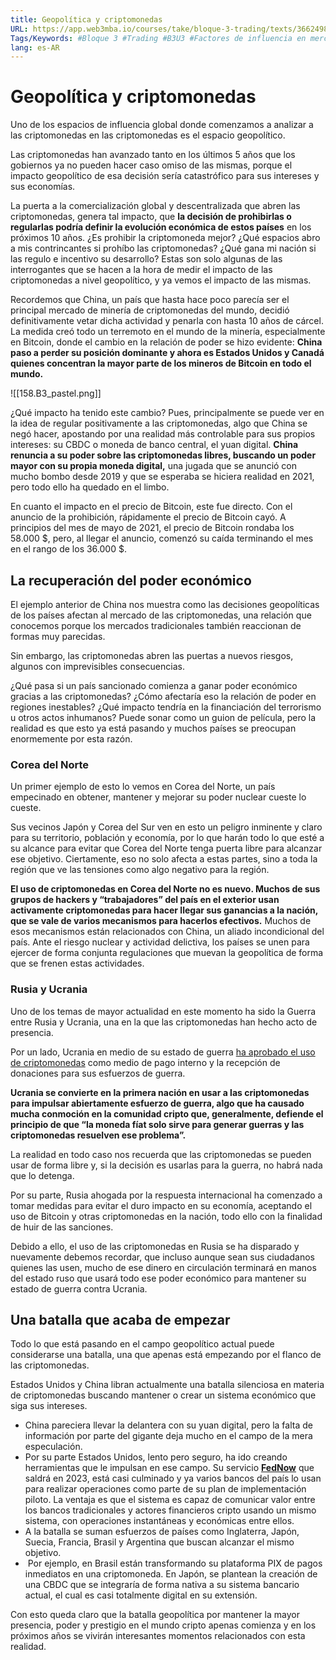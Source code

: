 ```yaml
---
title: Geopolítica y criptomonedas
URL: https://app.web3mba.io/courses/take/bloque-3-trading/texts/36624980-u3-03-i-geopolitica-y-criptomonedas
Tags/Keywords: #Bloque 3 #Trading #B3U3 #Factores de influencia en mercados en Criptomonedas #influencia en mercado #mercado de criptomonedas #Geopolítica y criptomonedas #Geopolítica
lang: es-AR
---
```

# Geopolítica y criptomonedas
Uno de los espacios de influencia global donde comenzamos a analizar a las criptomonedas en las criptomonedas es el espacio geopolítico.

Las criptomonedas han avanzado tanto en los últimos 5 años que los gobiernos ya no pueden hacer caso omiso de las mismas, porque el impacto geopolítico de esa decisión sería catastrófico para sus intereses y sus economías. 

La puerta a la comercialización global y descentralizada que abren las criptomonedas, genera tal impacto, que **la decisión de prohibirlas o regularlas podría definir la evolución económica de estos países** en los próximos 10 años. ¿Es prohibir la criptomoneda mejor? ¿Qué espacios abro a mis contrincantes si prohíbo las criptomonedas? ¿Qué gana mi nación si las regulo e incentivo su desarrollo? Estas son solo algunas de las interrogantes que se hacen a la hora de medir el impacto de las criptomonedas a nivel geopolítico, y ya vemos el impacto de las mismas. 

Recordemos que China, un país que hasta hace poco parecía ser el principal mercado de minería de criptomonedas del mundo, decidió definitivamente vetar dicha actividad y penarla con hasta 10 años de cárcel. La medida creó todo un terremoto en el mundo de la minería, especialmente en Bitcoin, donde el cambio en la relación de poder se hizo evidente: **China paso a perder su posición dominante y ahora es Estados Unidos y Canadá quienes concentran la mayor parte de los mineros de Bitcoin en todo el mundo.** 

![[158.B3_pastel.png]]

¿Qué impacto ha tenido este cambio? Pues, principalmente se puede ver en la idea de regular positivamente a las criptomonedas, algo que China se negó hacer, apostando por una realidad más controlable para sus propios intereses: su CBDC o moneda de banco central, el yuan digital. **China renuncia a su poder sobre las criptomonedas libres, buscando un poder mayor con su propia moneda digital,** una jugada que se anunció con mucho bombo desde 2019 y que se esperaba se hiciera realidad en 2021, pero todo ello ha quedado en el limbo.

En cuanto el impacto en el precio de Bitcoin, este fue directo. Con el anuncio de la prohibición, rápidamente el precio de Bitcoin cayó. A principios del mes de mayo de 2021, el precio de Bitcoin rondaba los 58.000 $, pero, al llegar el anuncio, comenzó su caída terminando el mes en el rango de los 36.000 $. 

## La recuperación del poder económico
El ejemplo anterior de China nos muestra como las decisiones geopolíticas de los países afectan al mercado de las criptomonedas, una relación que conocemos porque los mercados tradicionales también reaccionan de formas muy parecidas. 

Sin embargo, las criptomonedas abren las puertas a nuevos riesgos, algunos con imprevisibles consecuencias. 

¿Qué pasa si un país sancionado comienza a ganar poder económico gracias a las criptomonedas? ¿Cómo afectaría eso la relación de poder en regiones inestables? ¿Qué impacto tendría en la financiación del terrorismo u otros actos inhumanos? Puede sonar como un guion de película, pero la realidad es que esto ya está pasando y muchos países se preocupan enormemente por esta razón. 

### Corea del Norte
Un primer ejemplo de esto lo vemos en Corea del Norte, un país empecinado en obtener, mantener y mejorar su poder nuclear cueste lo cueste. 

Sus vecinos Japón y Corea del Sur ven en esto un peligro inminente y claro para su territorio, población y economía, por lo que harán todo lo que esté a su alcance para evitar que Corea del Norte tenga puerta libre para alcanzar ese objetivo. Ciertamente, eso no solo afecta a estas partes, sino a toda la región que ve las tensiones como algo negativo para la región. 

**El uso de criptomonedas en Corea del Norte no es nuevo. Muchos de sus grupos de hackers y “trabajadores” del país en el exterior usan activamente criptomonedas para hacer llegar sus ganancias a la nación, que se vale de varios mecanismos para hacerlos efectivos.** Muchos de esos mecanismos están relacionados con China, un aliado incondicional del país. Ante el riesgo nuclear y actividad delictiva, los países se unen para ejercer de forma conjunta regulaciones que muevan la geopolítica de forma que se frenen estas actividades. 

### Rusia y Ucrania
Uno de los temas de mayor actualidad en este momento ha sido la Guerra entre Rusia y Ucrania, una en la que las criptomonedas han hecho acto de presencia. 

Por un lado, Ucrania en medio de su estado de guerra [ha aprobado el uso de criptomonedas](https://www.criptonoticias.com/comunidad/historico-ucrania-acepta-bitcoin-ethereum-costear-guerra/) como medio de pago interno y la recepción de donaciones para sus esfuerzos de guerra. 

**Ucrania se convierte en la primera nación en usar a las criptomonedas para impulsar abiertamente esfuerzo de guerra, algo que ha causado mucha conmoción en la comunidad cripto que, generalmente, defiende el principio de que “la moneda fíat solo sirve para generar guerras y las criptomonedas resuelven ese problema”.** 

La realidad en todo caso nos recuerda que las criptomonedas se pueden usar de forma libre y, si la decisión es usarlas para la guerra, no habrá nada que lo detenga. 

Por su parte, Rusia ahogada por la respuesta internacional ha comenzado a tomar medidas para evitar el duro impacto en su economía, aceptando el uso de Bitcoin y otras criptomonedas en la nación, todo ello con la finalidad de huir de las sanciones. 

Debido a ello, el uso de las criptomonedas en Rusia se ha disparado y nuevamente debemos recordar, que incluso aunque sean sus ciudadanos quienes las usen, mucho de ese dinero en circulación terminará en manos del estado ruso que usará todo ese poder económico para mantener su estado de guerra contra Ucrania. 

## Una batalla que acaba de empezar
Todo lo que está pasando en el campo geopolítico actual puede considerarse una batalla, una que apenas está empezando por el flanco de las criptomonedas.

Estados Unidos y China libran actualmente una batalla silenciosa en materia de criptomonedas buscando mantener o crear un sistema económico que siga sus intereses.

- China pareciera llevar la delantera con su yuan digital, pero la falta de información por parte del gigante deja mucho en el campo de la mera especulación. 
- Por su parte Estados Unidos, lento pero seguro, ha ido creando herramientas que le impulsan en ese campo. Su servicio [**FedNow**](https://www.frbservices.org/financial-services/fednow) que saldrá en 2023, está casi culminado y ya varios bancos del país lo usan para realizar operaciones como parte de su plan de implementación piloto. La ventaja es que el sistema es capaz de comunicar valor entre los bancos tradicionales y actores financieros cripto usando un mismo sistema, con operaciones instantáneas y económicas entre ellos. 
- A la batalla se suman esfuerzos de países como Inglaterra, Japón, Suecia, Francia, Brasil y Argentina que buscan alcanzar el mismo objetivo.
-  Por ejemplo, en Brasil están transformando su plataforma PIX de pagos inmediatos en una criptomoneda. En Japón, se plantean la creación de una CBDC que se integraría de forma nativa a su sistema bancario actual, el cual es casi totalmente digital en su extensión.

Con esto queda claro que la batalla geopolítica por mantener la mayor presencia, poder y prestigio en el mundo cripto apenas comienza y en los próximos años se vivirán interesantes momentos relacionados con esta realidad.